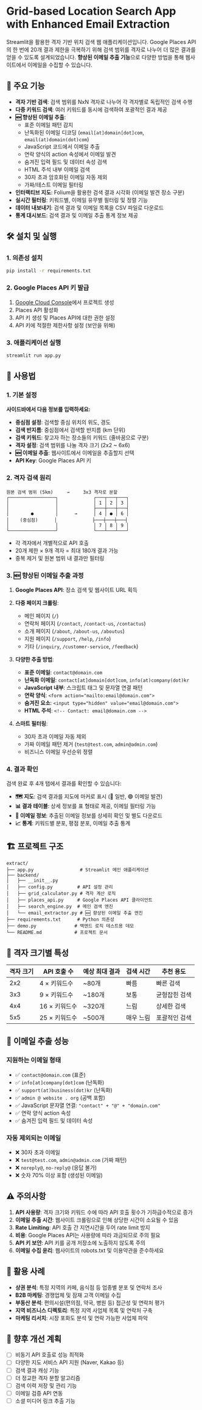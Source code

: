 # Grid-based Location Search App with Enhanced Email Extraction

Streamlit을 활용한 격자 기반 위치 검색 웹 애플리케이션입니다. Google Places API의 한 번에 20개 결과 제한을 극복하기 위해 검색 범위를 격자로 나누어 더 많은 결과를 얻을 수 있도록 설계되었습니다. **향상된 이메일 추출 기능**으로 다양한 방법을 통해 웹사이트에서 이메일을 수집할 수 있습니다.

## 🚀 주요 기능

- **격자 기반 검색**: 검색 범위를 NxN 격자로 나누어 각 격자별로 독립적인 검색 수행
- **다중 키워드 검색**: 여러 키워드를 동시에 검색하여 포괄적인 결과 제공
- **🆕 향상된 이메일 추출**: 
  - 표준 이메일 패턴 감지
  - 난독화된 이메일 디코딩 (`email[at]domain[dot]com`, `email(at)domain(dot)com`)
  - JavaScript 코드에서 이메일 추출
  - 연락 양식의 action 속성에서 이메일 발견
  - 숨겨진 입력 필드 및 데이터 속성 검색
  - HTML 주석 내부 이메일 검색
  - 30자 초과 암호화된 이메일 자동 제외
  - 가짜/테스트 이메일 필터링
- **인터랙티브 지도**: Folium을 활용한 검색 결과 시각화 (이메일 발견 장소 구분)
- **실시간 필터링**: 키워드별, 이메일 유무별 필터링 및 정렬 기능
- **데이터 내보내기**: 검색 결과 및 이메일 목록을 CSV 파일로 다운로드
- **통계 대시보드**: 검색 결과 및 이메일 추출 통계 정보 제공

## 🛠️ 설치 및 실행

### 1. 의존성 설치

```bash
pip install -r requirements.txt
```

### 2. Google Places API 키 발급

1. [Google Cloud Console](https://console.cloud.google.com/)에서 프로젝트 생성
2. Places API 활성화
3. API 키 생성 및 Places API에 대한 권한 설정
4. API 키에 적절한 제한사항 설정 (보안을 위해)

### 3. 애플리케이션 실행

```bash
streamlit run app.py
```

## 📖 사용법

### 1. 기본 설정

**사이드바에서 다음 정보를 입력하세요:**

- **중심점 설정**: 검색할 중심 위치의 위도, 경도
- **검색 반지름**: 중심점에서 검색할 반지름 (km 단위)
- **검색 키워드**: 찾고자 하는 장소들의 키워드 (줄바꿈으로 구분)
- **격자 설정**: 검색 범위를 나눌 격자 크기 (2x2 ~ 6x6)
- **🆕 이메일 추출**: 웹사이트에서 이메일을 추출할지 선택
- **API Key**: Google Places API 키

### 2. 격자 검색 원리

```
원본 검색 범위 (5km)     →     3x3 격자로 분할
┌─────────────────┐             ┌───┬───┬───┐
│                 │             │ 1 │ 2 │ 3 │
│                 │             ├───┼───┼───┤
│        ●        │      →      │ 4 │ ● │ 6 │
│    (중심점)      │             ├───┼───┼───┤
│                 │             │ 7 │ 8 │ 9 │
└─────────────────┘             └───┴───┴───┘
```

- 각 격자에서 개별적으로 API 호출
- 20개 제한 × 9개 격자 = 최대 180개 결과 가능
- 중복 제거 및 원본 범위 내 결과만 필터링

### 3. 🆕 향상된 이메일 추출 과정

1. **Google Places API**: 장소 검색 및 웹사이트 URL 획득
2. **다중 페이지 크롤링**: 
   - 메인 페이지 (`/`)
   - 연락처 페이지 (`/contact`, `/contact-us`, `/contactus`)
   - 소개 페이지 (`/about`, `/about-us`, `/aboutus`)
   - 지원 페이지 (`/support`, `/help`, `/info`)
   - 기타 (`/inquiry`, `/customer-service`, `/feedback`)

3. **다양한 추출 방법**:
   - **표준 이메일**: `contact@domain.com`
   - **난독화 이메일**: `contact[at]domain[dot]com`, `info(at)company(dot)kr`
   - **JavaScript 내부**: 스크립트 태그 및 문자열 연결 패턴
   - **연락 양식**: `<form action="mailto:email@domain.com">`
   - **숨겨진 요소**: `<input type="hidden" value="email@domain.com">`
   - **HTML 주석**: `<!-- Contact: email@domain.com -->`

4. **스마트 필터링**:
   - 30자 초과 이메일 자동 제외
   - 가짜 이메일 패턴 제거 (`test@test.com`, `admin@admin.com`)
   - 비즈니스 이메일 우선순위 정렬

### 4. 결과 확인

검색 완료 후 4개 탭에서 결과를 확인할 수 있습니다:

- **🗺️ 지도**: 검색 결과를 지도에 마커로 표시 (🔵 일반, 🟢 이메일 발견)
- **📊 결과 테이블**: 상세 정보를 표 형태로 제공, 이메일 필터링 가능
- **📧 이메일 정보**: 추출된 이메일 정보를 상세히 확인 및 별도 다운로드
- **📈 통계**: 키워드별 분포, 평점 분포, 이메일 추출 통계

## 🏗️ 프로젝트 구조

```
extract/
├── app.py                 # Streamlit 메인 애플리케이션
├── backend/              
│   ├── __init__.py       
│   ├── config.py         # API 설정 관리
│   ├── grid_calculator.py # 격자 계산 로직
│   ├── places_api.py     # Google Places API 클라이언트
│   ├── search_engine.py  # 메인 검색 엔진
│   └── email_extractor.py # 🆕 향상된 이메일 추출 엔진
├── requirements.txt      # Python 의존성
├── demo.py              # 백엔드 로직 테스트용 데모
└── README.md            # 프로젝트 문서
```

## 🔧 격자 크기별 특성

| 격자 크기 | API 호출 수 | 예상 최대 결과 | 검색 시간 | 추천 용도 |
|---------|------------|-------------|----------|----------|
| 2x2     | 4 × 키워드수 | ~80개      | 빠름      | 빠른 검색 |
| 3x3     | 9 × 키워드수 | ~180개     | 보통      | 균형잡힌 검색 |
| 4x4     | 16 × 키워드수 | ~320개     | 느림      | 상세한 검색 |
| 5x5     | 25 × 키워드수 | ~500개     | 매우 느림  | 포괄적인 검색 |

## 📧 이메일 추출 성능

### 지원하는 이메일 형태
- ✅ `contact@domain.com` (표준)
- ✅ `info[at]company[dot]com` (난독화)
- ✅ `support(at)business(dot)kr` (난독화)
- ✅ `admin @ website . org` (공백 포함)
- ✅ JavaScript 문자열 연결: `"contact" + "@" + "domain.com"`
- ✅ 연락 양식 action 속성
- ✅ 숨겨진 입력 필드 및 데이터 속성

### 자동 제외되는 이메일
- ❌ 30자 초과 이메일
- ❌ `test@test.com`, `admin@admin.com` (가짜 패턴)
- ❌ `noreply@`, `no-reply@` (응답 불가)
- ❌ 숫자 70% 이상 포함 (생성된 이메일)

## ⚠️ 주의사항

1. **API 사용량**: 격자 크기와 키워드 수에 따라 API 호출 횟수가 기하급수적으로 증가
2. **이메일 추출 시간**: 웹사이트 크롤링으로 인해 상당한 시간이 소요될 수 있음
3. **Rate Limiting**: API 호출 간 지연시간을 두어 rate limit 방지
4. **비용**: Google Places API는 사용량에 따라 과금되므로 주의 필요
5. **API 키 보안**: API 키를 공개 저장소에 노출하지 않도록 주의
6. **이메일 수집 윤리**: 웹사이트의 robots.txt 및 이용약관을 준수하세요

## 🎯 활용 사례

- **상권 분석**: 특정 지역의 카페, 음식점 등 업종별 분포 및 연락처 조사
- **B2B 마케팅**: 경쟁업체 및 잠재 고객 이메일 수집
- **부동산 분석**: 편의시설(편의점, 약국, 병원 등) 접근성 및 연락처 평가  
- **지역 비즈니스 디렉토리**: 특정 지역 사업체 목록 및 연락처 구축
- **마케팅 리서치**: 시장 포화도 분석 및 연락 가능한 사업체 파악

## 🔮 향후 개선 계획

- [ ] 비동기 API 호출로 성능 최적화
- [ ] 다양한 지도 서비스 API 지원 (Naver, Kakao 등)
- [ ] 검색 결과 캐싱 기능
- [ ] 더 정교한 격자 분할 알고리즘
- [ ] 검색 이력 저장 및 관리 기능
- [ ] 이메일 검증 API 연동
- [ ] 소셜 미디어 링크 추출 기능 